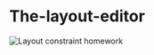 # The-layout-editor
![Layout constraint homework](https://user-images.githubusercontent.com/50354129/161442533-99a0146b-a437-4f1f-9653-b10b2b5dc5ae.gif)
